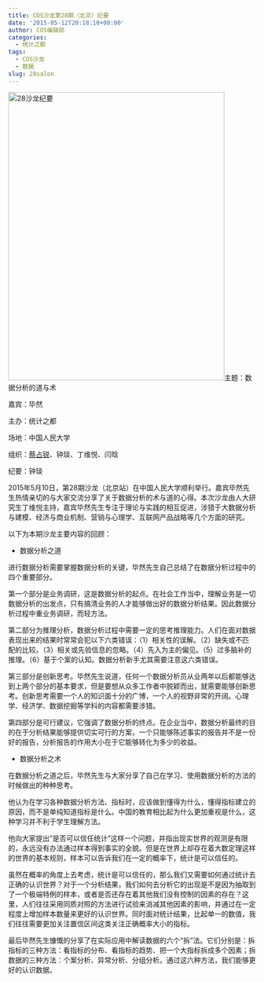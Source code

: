 ```yaml
---
title: COS沙龙第28期（北京）纪要
date: '2015-05-12T20:18:10+00:00'
author: COS编辑部
categories:
  - 统计之都
tags:
  - COS沙龙
  - 数据
slug: 28salon
---
```


[<img class="aligncenter size-full wp-image-10914" src="http://cos.name/wp-content/uploads/2015/05/28沙龙纪要.jpg" alt="28沙龙纪要" width="440" height="587" srcset="http://cos.name/wp-content/uploads/2015/05/28沙龙纪要.jpg 440w, http://cos.name/wp-content/uploads/2015/05/28沙龙纪要-225x300.jpg 225w, http://cos.name/wp-content/uploads/2015/05/28沙龙纪要-375x500.jpg 375w" sizes="(max-width: 440px) 100vw, 440px" />](http://cos.name/wp-content/uploads/2015/05/28沙龙纪要.jpg)主题：数据分析的道与术
  
嘉宾：毕然
  
主办：统计之都
  
场地：中国人民大学
  
组织：<a href="http://weibo.com/u/3264504301?topnav=1&wvr=6&topsug=1" target="_blank">蔡占锐</a>、钟琰、丁维悦、闫晗
  
纪要：钟琰

2015年5月10日，第28期沙龙（北京站）在中国人民大学顺利举行。嘉宾毕然先生热情亲切的与大家交流分享了关于数据分析的术与道的心得。本次沙龙由人大研究生丁维悦主持，嘉宾毕然先生专注于理论与实践的相互促进，涉猎于大数据分析与建模、经济与商业机制、营销与心理学、互联网产品战略等几个方面的研究。

以下为本期沙龙主要内容的回顾：

<!--more-->

  * 数据分析之道

进行数据分析需要掌握数据分析的关键，毕然先生自己总结了在数据分析过程中的四个重要部分。

第一个部分是业务调研，这是数据分析的起点。在社会工作当中，理解业务是一切数据分析的出发点，只有搞清业务的人才能够做出好的数据分析结果。因此数据分析过程中重业务调研，而轻方法。

第二部分为推理分析，数据分析过程中需要一定的思考推理能力。人们在面对数据表现出来的结果时常常会犯以下六类错误：（1）相关性的误解。（2）缺失或不匹配的比较。（3）相关或先验信息的忽略。（4）先入为主的偏见。（5）过多脑补的推理。（6）基于个案的认知。数据分析新手尤其需要注意这六类错误。

第三部分是创新思考。毕然先生说道，任何一个数据分析员从业两年以后都能够达到上两个部分的基本要求，但是要想从众多工作者中脱颖而出，就需要能够创新思考。创新思考需要一个人的知识面十分的广博，一个人的视野非常的开阔。心理学、经济学、数据挖掘等学科的内容都需要涉猎。

第四部分是可行建议，它强调了数据分析的终点。在企业当中，数据分析最终的目的在于分析结果能够提供切实可行的方案，一个只能够陈述事实的报告并不是一份好的报告，分析报告的作用大小在于它能够转化为多少的收益。

  * 数据分析之术

在数据分析之道之后，毕然先生与大家分享了自己在学习、使用数据分析的方法的时候做出的种种思考。

他认为在学习各种数据分析方法、指标时，应该做到懂得为什么，懂得指标建立的原因，而不是单纯知道指标是什么。中国的教育相比起为什么更加重视是什么，这种学习并不利于学生理解方法。

他向大家提出“是否可以信任统计”这样一个问题，并指出现实世界的观测是有限的，永远没有办法通过样本得到事实的全貌。但是在世界上却存在着大数定理这样的世界的基本规则，样本可以告诉我们在一定的概率下，统计是可以信任的。

虽然在概率的角度上去考虑，统计是可以信任的，那么我们又需要如何通过统计去正确的认识世界？对于一个分析结果，我们如何去分析它的出现是不是因为抽取到了一个极端特例的样本，或者是否还存在着其他我们没有控制的因素的存在？这里，人们往往采用同质对照的方法进行试验来消减其他因素的影响，并通过在一定程度上增加样本数量来更好的认识世界。同时面对统计结果，比起单一的数值，我们往往需要更加关注置信区间这类关注正确概率大小的指标。

最后毕然先生慷慨的分享了在实际应用中解读数据的六个“拆”法。它们分别是：拆指标的三种方法：看指标的分布、看指标的趋势、把一个大指标拆成多个因素；拆数据的三种方法：个案分析、异常分析、分组分析。通过这六种方法，我们能够更好的认识数据。
